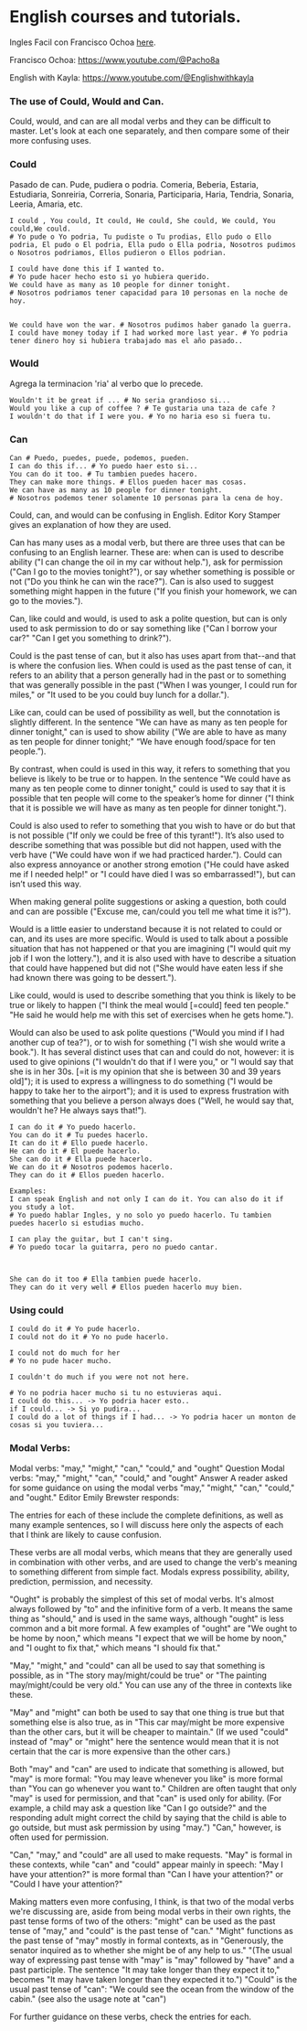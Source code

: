 # English courses and tutorials.

Ingles Facil con Francisco Ochoa [here](documents/prepositions.md).

Francisco Ochoa: https://www.youtube.com/@Pacho8a 

English with Kayla: https://www.youtube.com/@Englishwithkayla


### The use of Could, Would and Can.

Could, would, and can are all modal verbs and they can be difficult to master. Let's look at each one separately, and then compare some of their more confusing uses.

### Could
Pasado de can. Pude, pudiera o podria. Comeria, Beberia, Estaria, Estudiaria, Sonreiria, Correria, Sonaria, Participaria, Haria, Tendria, Sonaria, Leeria, Amaria,  etc.
```
I could , You could, It could, He could, She could, We could, You could,We could.
# Yo pude o Yo podria, Tu pudiste o Tu prodias, Ello pudo o Ello podria, El pudo o El podria, Ella pudo o Ella podria, Nosotros pudimos o Nosotros podriamos, Ellos pudieron o Ellos podrian.

I could have done this if I wanted to. 
# Yo pude hacer hecho esto si yo hubiera querido.
We could have as many as 10 people for dinner tonight. 
# Nosotros podriamos tener capacidad para 10 personas en la noche de hoy.


We could have won the war. # Nosotros pudimos haber ganado la guerra.
I could have money today if I had worked more last year. # Yo podria tener dinero hoy si hubiera trabajado mas el año pasado..
```

### Would
Agrega la terminacion 'ria' al verbo que lo precede.

```
Wouldn't it be great if ... # No seria grandioso si...
Would you like a cup of coffee ? # Te gustaria una taza de cafe ?
I wouldn't do that if I were you. # Yo no haria eso si fuera tu.
```

### Can

```
Can # Puedo, puedes, puede, podemos, pueden.
I can do this if... # Yo puedo haer esto si...
You can do it too. # Tu tambien puedes hacero.
They can make more things. # Ellos pueden hacer mas cosas.
We can have as many as 10 people for dinner tonight.
# Nosotros podemos tener solamente 10 personas para la cena de hoy. 
```

Could, can, and would can be confusing in English. Editor Kory Stamper gives an explanation of how they are used.

Can has many uses as a modal verb, but there are three uses that can be confusing to an English learner. These are: when can is used to describe ability ("I can change the oil in my car without help."), ask for permission ("Can I go to the movies tonight?"), or say whether something is possible or not ("Do you think he can win the race?"). Can is also used to suggest something might happen in the future ("If you finish your homework, we can go to the movies.").

Can, like could and would, is used to ask a polite question, but can is only used to ask permission to do or say something like ("Can I borrow your car?" "Can I get you something to drink?").

Could is the past tense of can, but it also has uses apart from that--and that is where the confusion lies. When could is used as the past tense of can, it refers to an ability that a person generally had in the past or to something that was generally possible in the past ("When I was younger, I could run for miles," or "It used to be you could buy lunch for a dollar.").

Like can, could can be used of possibility as well, but the connotation is slightly different. In the sentence "We can have as many as ten people for dinner tonight," can is used to show ability ("We are able to have as many as ten people for dinner tonight;" “We have enough food/space for ten people.”).

By contrast, when could is used in this way, it refers to something that you believe is likely to be true or to happen. In the sentence "We could have as many as ten people come to dinner tonight," could is used to say that it is possible that ten people will come to the speaker’s home for dinner ("I think that it is possible we will have as many as ten people for dinner tonight.").

Could is also used to refer to something that you wish to have or do but that is not possible ("If only we could be free of this tyrant!"). It’s also used to describe something that was possible but did not happen, used with the verb have ("We could have won if we had practiced harder."). Could can also express annoyance or another strong emotion ("He could have asked me if I needed help!" or "I could have died I was so embarrassed!"), but can isn’t used this way.

When making general polite suggestions or asking a question, both could and can are possible ("Excuse me, can/could you tell me what time it is?").

Would is a little easier to understand because it is not related to could or can, and its uses are more specific. Would is used to talk about a possible situation that has not happened or that you are imagining ("I would quit my job if I won the lottery."), and it is also used with have to describe a situation that could have happened but did not ("She would have eaten less if she had known there was going to be dessert.").

Like could, would is used to describe something that you think is likely to be true or likely to happen ("I think the meal would [=could] feed ten people." "He said he would help me with this set of exercises when he gets home.").

Would can also be used to ask polite questions ("Would you mind if I had another cup of tea?"), or to wish for something ("I wish she would write a book."). It has several distinct uses that can and could do not, however: it is used to give opinions ("I wouldn't do that if I were you," or "I would say that she is in her 30s. [=it is my opinion that she is between 30 and 39 years old]"); it is used to express a willingness to do something ("I would be happy to take her to the airport"); and it is used to express frustration with something that you believe a person always does ("Well, he would say that, wouldn't he?  He always says that!"). 

```
I can do it # Yo puedo hacerlo.
You can do it # Tu puedes hacerlo.
It can do it # Ello puede hacerlo.
He can do it # El puede hacerlo.
She can do it # Ella puede hacerlo.
We can do it # Nosotros podemos hacerlo.
They can do it # Ellos pueden hacerlo.

Examples: 
I can speak English and not only I can do it. You can also do it if you study a lot. 
# Yo puedo hablar Ingles, y no solo yo puedo hacerlo. Tu tambien puedes hacerlo si estudias mucho.

I can play the guitar, but I can't sing. 
# Yo puedo tocar la guitarra, pero no puedo cantar.



She can do it too # Ella tambien puede hacerlo.
They can do it very well # Ellos pueden hacerlo muy bien.

```

### Using could

```
I could do it # Yo pude hacerlo.
I could not do it # Yo no pude hacerlo.

I could not do much for her 
# Yo no pude hacer mucho.

I couldn't do much if you were not not here. 

# Yo no podria hacer mucho si tu no estuvieras aqui.
I could do this... -> Yo podria hacer esto..
if I could... -> Si yo pudira...
I could do a lot of things if I had... -> Yo podria hacer un monton de cosas si you tuviera...
```

### Modal Verbs:

Modal verbs: "may," "might," "can," "could," and "ought"
Question
Modal verbs: "may," "might," "can," "could," and "ought"
Answer
A reader asked for some guidance on using the modal verbs "may," "might," "can," "could," and "ought." Editor Emily Brewster responds:

The entries for each of these include the complete definitions, as well as many example sentences, so I will discuss here only the aspects of each that I think are likely to cause confusion.

These verbs are all modal verbs, which means that they are generally used in combination with other verbs, and are used to change the verb's meaning to something different from simple fact. Modals express possibility, ability, prediction, permission, and necessity.

"Ought" is probably the simplest of this set of modal verbs. It's almost always followed by "to" and the infinitive form of a verb. It means the same thing as "should," and is used in the same ways, although "ought" is less common and a bit more formal. A few examples of "ought" are "We ought to be home by noon," which means "I expect that we will be home by noon," and "I ought to fix that," which means "I should fix that."

"May," "might," and "could" can all be used to say that something is possible, as in "The story may/might/could be true" or "The painting may/might/could be very old." You can use any of the three in contexts like these.

"May" and "might" can both be used to say that one thing is true but that something else is also true, as in "This car may/might be more expensive than the other cars, but it will be cheaper to maintain." (If we used "could" instead of "may" or "might" here the sentence would mean that it is not certain that the car is more expensive than the other cars.)

Both "may" and "can" are used to indicate that something is allowed, but "may" is more formal: "You may leave whenever you like" is more formal than "You can go whenever you want to." Children are often taught that only "may" is used for permission, and that "can" is used only for ability. (For example, a child may ask a question like "Can I go outside?" and the responding adult might correct the child by saying that the child is able to go outside, but must ask permission by using "may.") "Can," however, is often used for permission.

"Can," "may," and "could" are all used to make requests. "May" is formal in these contexts, while "can" and "could" appear mainly in speech: "May I have your attention?" is more formal than "Can I have your attention?" or "Could I have your attention?"

Making matters even more confusing, I think, is that two of the modal verbs we're discussing are, aside from being modal verbs in their own rights, the past tense forms of two of the others: "might" can be used as the past tense of "may," and "could" is the past tense of "can." "Might" functions as the past tense of "may" mostly in formal contexts, as in "Generously, the senator inquired as to whether she might be of any help to us." "(The usual way of expressing past tense with "may" is "may" followed by "have" and a past participle. The sentence "It may take longer than they expect it to," becomes "It may have taken longer than they expected it to.") "Could" is the usual past tense of "can": "We could see the ocean from the window of the cabin." (see also the usage note at "can")

For further guidance on these verbs, check the entries for each.
